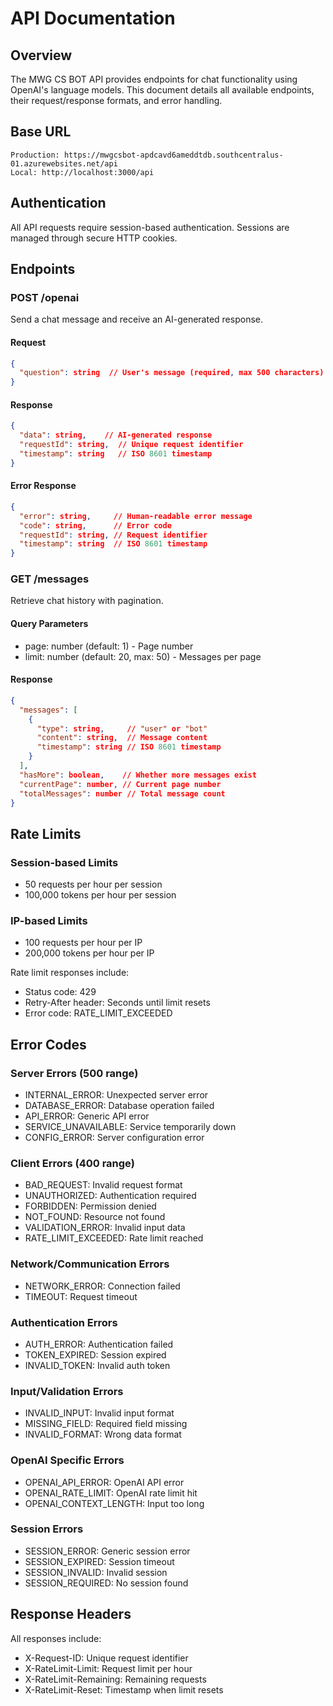 # API Documentation

## Overview
The MWG CS BOT API provides endpoints for chat functionality using OpenAI's language models. This document details all available endpoints, their request/response formats, and error handling.

## Base URL
```
Production: https://mwgcsbot-apdcavd6ameddtdb.southcentralus-01.azurewebsites.net/api
Local: http://localhost:3000/api
```

## Authentication
All API requests require session-based authentication. Sessions are managed through secure HTTP cookies.

## Endpoints

### POST /openai
Send a chat message and receive an AI-generated response.

#### Request
```json
{
  "question": string  // User's message (required, max 500 characters)
}
```

#### Response
```json
{
  "data": string,    // AI-generated response
  "requestId": string,  // Unique request identifier
  "timestamp": string   // ISO 8601 timestamp
}
```

#### Error Response
```json
{
  "error": string,     // Human-readable error message
  "code": string,      // Error code
  "requestId": string, // Request identifier
  "timestamp": string  // ISO 8601 timestamp
}
```

### GET /messages
Retrieve chat history with pagination.

#### Query Parameters
- page: number (default: 1) - Page number
- limit: number (default: 20, max: 50) - Messages per page

#### Response
```json
{
  "messages": [
    {
      "type": string,     // "user" or "bot"
      "content": string,  // Message content
      "timestamp": string // ISO 8601 timestamp
    }
  ],
  "hasMore": boolean,    // Whether more messages exist
  "currentPage": number, // Current page number
  "totalMessages": number // Total message count
}
```

## Rate Limits

### Session-based Limits
- 50 requests per hour per session
- 100,000 tokens per hour per session

### IP-based Limits
- 100 requests per hour per IP
- 200,000 tokens per hour per IP

Rate limit responses include:
- Status code: 429
- Retry-After header: Seconds until limit resets
- Error code: RATE_LIMIT_EXCEEDED

## Error Codes

### Server Errors (500 range)
- INTERNAL_ERROR: Unexpected server error
- DATABASE_ERROR: Database operation failed
- API_ERROR: Generic API error
- SERVICE_UNAVAILABLE: Service temporarily down
- CONFIG_ERROR: Server configuration error

### Client Errors (400 range)
- BAD_REQUEST: Invalid request format
- UNAUTHORIZED: Authentication required
- FORBIDDEN: Permission denied
- NOT_FOUND: Resource not found
- VALIDATION_ERROR: Invalid input data
- RATE_LIMIT_EXCEEDED: Rate limit reached

### Network/Communication Errors
- NETWORK_ERROR: Connection failed
- TIMEOUT: Request timeout

### Authentication Errors
- AUTH_ERROR: Authentication failed
- TOKEN_EXPIRED: Session expired
- INVALID_TOKEN: Invalid auth token

### Input/Validation Errors
- INVALID_INPUT: Invalid input format
- MISSING_FIELD: Required field missing
- INVALID_FORMAT: Wrong data format

### OpenAI Specific Errors
- OPENAI_API_ERROR: OpenAI API error
- OPENAI_RATE_LIMIT: OpenAI rate limit hit
- OPENAI_CONTEXT_LENGTH: Input too long

### Session Errors
- SESSION_ERROR: Generic session error
- SESSION_EXPIRED: Session timeout
- SESSION_INVALID: Invalid session
- SESSION_REQUIRED: No session found

## Response Headers
All responses include:
- X-Request-ID: Unique request identifier
- X-RateLimit-Limit: Request limit per hour
- X-RateLimit-Remaining: Remaining requests
- X-RateLimit-Reset: Timestamp when limit resets
